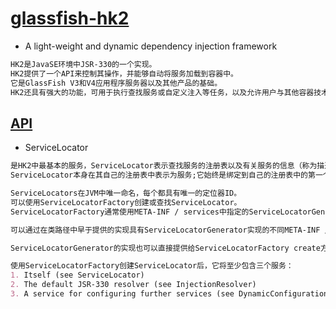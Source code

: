# [glassfish-hk2](https://javaee.github.io/hk2/)
- A light-weight and dynamic dependency injection framework
```md
HK2是JavaSE环境中JSR-330的一个实现。
HK2提供了一个API来控制其操作，并能够自动将服务加载到容器中。
它是GlassFish V3和V4应用程序服务器以及其他产品的基础。
HK2还具有强大的功能，可用于执行查找服务或自定义注入等任务，以及允许用户与其他容器技术连接的多种可扩展性功能。
```

## [API](https://javaee.github.io/hk2/api-overview.html)
* ServiceLocator
```md
是HK2中最基本的服务，ServiceLocator表示查找服务的注册表以及有关服务的信息（称为描述符）绑定到注册表中的位置。
ServiceLocator本身在其自己的注册表中表示为服务;它始终是绑定到自己的注册表中的第一个服务。

ServiceLocators在JVM中唯一命名，每个都具有唯一的定位器ID。
可以使用ServiceLocatorFactory创建或查找ServiceLocator。
ServiceLocatorFactory通常使用META-INF / services中指定的ServiceLocatorGenerator的默认实现。

可以通过在类路径中早于提供的实现具有ServiceLocatorGenerator实现的不同META-INF /服务规范来更改默认实现。

ServiceLocatorGenerator的实现也可以直接提供给ServiceLocatorFactory create方法。
```
```md
使用ServiceLocatorFactory创建ServiceLocator后，它将至少包含三个服务：
1. Itself (see ServiceLocator)
2. The default JSR-330 resolver (see InjectionResolver)
3. A service for configuring further services (see DynamicConfigurationService)
```
